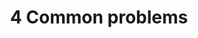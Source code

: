 ---
title: 4 Common problems
description: This series answers the common problems. Describes why you have some problem and how to change the settings to solve
    this problem. Useful video tutorials and screenshots are attached.
---